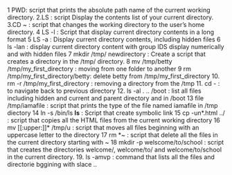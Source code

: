 1 PWD: script that prints the absolute path name of the current working directory.
2.LS : script Display the contents list of your current directory.
3.CD ~ : script that changes the working directory to the user’s home directory.
4 LS -l : Script that display current directory contents in a long format
5 LS -a : Display current directory contents, including hidden files
6 ls -lan : display current directory content with group IDS display numerically and with hidden files
7 mkdir /tmp/ newdirectory : Create a script that creates a directory in the /tmp/ directory.
8 mv /tmp/betty /tmp/my_first_directory : moving from one folder to another
9 rm /tmp/my_first_directory/betty: delete betty from /tmp/my_first_directory
10. rm -r /tmp/my_first_directory : removing a directory from the /tmp
11. cd - : to navigate back to previous directory
12. ls -al . .. /boot : list all files including hidden and current and parent directory and in /boot
13 file /tmp/iamafile : script that prints the type of the file named iamafile in /tmp diectory
14 ln -s /bin/ls __ls__ : Script that create symbolic link
15 cp -un*.html ../ :  script that copies all the HTML files from the current working directory
16 mv [[:upper:]]* /tmp/u : script that moves all files beginning with an uppercase letter to the directory
17 rm *~ :  script that delete all the files in the current directory starting with ~
18 mkdir -p welscome/to/school : script that creates the directories welcome/, welcome/to/ and welcome/to/school in the current directory.
19. ls -amvp : command that lists all the files and directorie bggining with slace ..


